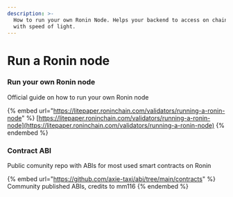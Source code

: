 ```yaml
---
description: >-
  How to run your own Ronin Node. Helps your backend to access on chain data
  with speed of light.
---
```


# Run a Ronin node

### Run your own Ronin node

Official guide on how to run your own Ronin node

{% embed url="https://litepaper.roninchain.com/validators/running-a-ronin-node" %}
[https://litepaper.roninchain.com/validators/running-a-ronin-node](https://litepaper.roninchain.com/validators/running-a-ronin-node)
{% endembed %}

### Contract ABI

Public comunity repo with ABIs for most used smart contracts on Ronin

{% embed url="https://github.com/axie-taxi/abi/tree/main/contracts" %}
Community published ABIs, credits to mm116
{% endembed %}
